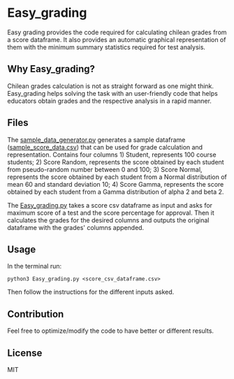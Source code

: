 # Easy_grading

Easy grading provides the code required for calculating chilean grades from a score dataframe. It also provides an automatic graphical representation of them with the minimum summary statistics required for test analysis.

## Why Easy_grading?

Chilean grades calculation is not as straight forward as one might think. Easy_grading helps solving the task with an user-friendly code that helps educators obtain grades and the respective analysis in a rapid manner.

## Files

The [sample_data_generator.py](https://github.com/benjaminlozanow/Easy_grading/blob/master/sample_data_generator.py) generates a sample dataframe ([sample_score_data.csv](https://github.com/benjaminlozanow/Easy_grading/blob/master/sample_score_data.csv)) that can be used for grade calculation and representation. Contains four columns 1) Student, represents 100 course students; 2) Score Random, represents the score obtained by each student from pseudo-random number between 0 and 100; 3) Score Normal, represents the score obtained by each student from a Normal distribution of mean 60 and standard deviation 10; 4) Score Gamma, represents the score obtained by each student from a Gamma distribution of alpha 2 and beta 2.

The [Easy_grading.py](https://github.com/benjaminlozanow/Easy_grading/blob/master/Easy_grading.py) takes a score csv dataframe as input and asks for maximum score of a test and the score percentage for approval. Then it calculates the grades for the desired columns and outputs the original dataframe with the grades' columns appended.

## Usage  

In the terminal run:  

```
python3 Easy_grading.py <score_csv_dataframe.csv>

```

Then follow the instructions for the different inputs asked.

## Contribution

Feel free to optimize/modify the code to have better or different results.

## License

MIT
